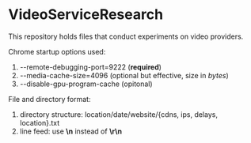 # VideoServiceResearch
This repository holds files that conduct experiments on video providers.

Chrome startup options used:

1. --remote-debugging-port=9222 (**required**)
2. --media-cache-size=4096 (optional but effective, size in *bytes*)
3. --disable-gpu-program-cache (opitonal)

File and directory format:

1. directory structure: location/date/website/{cdns, ips, delays, location}.txt
2. line feed: use **\n** instead of **\r\n**

